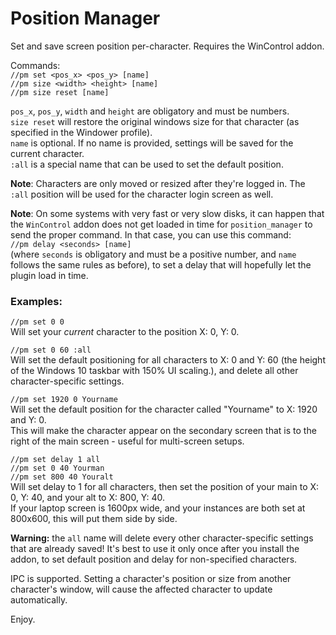 # Position Manager

Set and save screen position per-character. Requires the WinControl addon.  

Commands:  
`//pm set <pos_x> <pos_y> [name]`  
`//pm size <width> <height> [name]`  
`//pm size reset [name]`  

`pos_x`, `pos_y`, `width` and `height` are obligatory and must be numbers.  
`size reset` will restore the original windows size for that character (as specified in the Windower profile).  
`name` is optional. If no name is provided, settings will be saved for the current character.  
`:all` is a special name that can be used to set the default position.  

**Note**: Characters are only moved or resized after they're logged in. The `:all` position will be used for the character login screen as well.

**Note**: On some systems with very fast or very slow disks, it can happen that the `WinControl` addon does not get loaded in time for `position_manager` to send the proper command. In that case, you can use this command:  
`//pm delay <seconds> [name]`  
(where `seconds` is obligatory and must be a positive number, and `name` follows the same rules as before), to set a delay that will hopefully let the plugin load in time.

### Examples:  
`//pm set 0 0`  
Will set your _current_ character to the position X: 0, Y: 0.

`//pm set 0 60 :all`  
Will set the default positioning for all characters to X: 0 and Y: 60 (the height of the Windows 10 taskbar with 150% UI scaling.), and delete all other character-specific settings.  

`//pm set 1920 0 Yourname`  
Will set the default position for the character called "Yourname" to X: 1920 and Y: 0.  
This will make the character appear on the secondary screen that is to the right of the main screen - useful for multi-screen setups.

`//pm set delay 1 all`  
`//pm set 0 40 Yourman`  
`//pm set 800 40 Youralt`  
Will set delay to 1 for all characters, then set the position of your main to X: 0, Y: 40, and your alt to X: 800, Y: 40.  
If your laptop screen is 1600px wide, and your instances are both set at 800x600, this will put them side by side.

**Warning:** the `all` name will delete every other character-specific settings that are already saved! It's best to use it only once after you install the addon, to set default position and delay for non-specified characters.

IPC is supported. Setting a character's position or size from another character's window, will cause the affected character to update automatically.

Enjoy.

